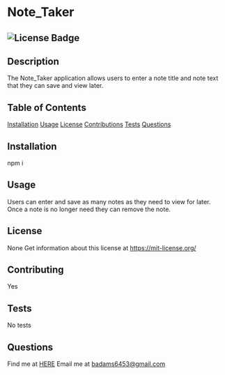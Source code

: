# Note_Taker

## ![License Badge](https://shields.io/badge/license-None-green)

## Description

The Note_Taker application allows users to enter a note title and note text that they can save and view later.

## Table of Contents

[Installation](#installation)
[Usage](#usage)
[License](#license)
[Contributions](#contributions)
[Tests](#tests)
[Questions](#questions)

## Installation

npm i

## Usage

Users can enter and save as many notes as they need to view for later. Once a note is no longer need they can remove the note.

## License

None
Get information about this license at https://mit-license.org/

## Contributing

Yes

## Tests

No tests

## Questions

Find me at [HERE](http://github.com/BrainAtoms)
Email me at badams6453@gmail.com
